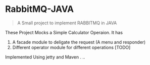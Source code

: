 # RabbitMQ-JAVA
> A Small project to implement RABBITMQ in JAVA 

These Project Mocks a Simple Calculator Operaion. It has
  1. A facade module to deligate the request (A menu and responder)
  2. Different operator module for different operations  [TODO]
 
Implemented Using jetty and Maven . ..
